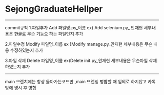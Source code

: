 # SejongGraduateHellper

---------------------------------------------------
commit규칙
1.파일추가 Add 파일명.py_이름 ex) Add selenium.py_ 안재현
세부내용은 한글로 무슨 기능으 하는 파일인지 추가

2.파일수정 Modify 파일명_이름 ex )Modify manage.py_안재현
세부내용은 무슨 내용 수정하였는지 추가

3.파일 삭제 Delete 파일명_이름  ex)Delete init.py_안재현
세부내용은 무슨파일 삭제하였는지 추가

--------------------------------------------------

main 브랜치에는 항상 돌아가는코드만 ,main 브랜칭 병합할 때 임의로 하지않고 카톡방에 명시 후 병합



